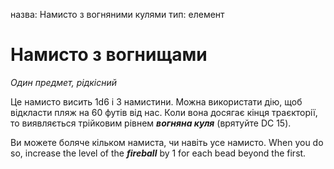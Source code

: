 назва: Намисто з вогняними кулями тип: елемент

# Намисто з вогнищами
_Один предмет, рідкісний_

Це намисто висить 1d6 і 3 намистини. Можна використати дію, щоб відкласти пляж на 60 футів від нас. Коли вона досягає кінця траєкторії, то виявляється трійковим рівнем **_вогняна куля_** (врятуйте DC 15).

Ви можете боляче кільком намиста, чи навіть усе намисто. When you do so, increase the level of the **_fireball_** by 1 for each bead beyond the first.